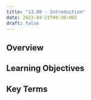 ```yaml
---
title: "13.00 - Introduction"
date: 2023-04-21T09:30:00Z
draft: false
---
```


## Overview

## Learning Objectives

## Key Terms

